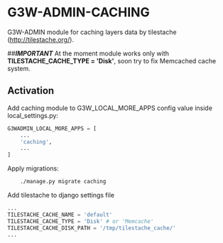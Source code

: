 # G3W-ADMIN-CACHING

G3W-ADMIN module for caching layers data by tilestache (http://tilestache.org/).

##***IMPORTANT***
At the moment module works only with **TILESTACHE_CACHE_TYPE = 'Disk'**, soon try to fix Memcached cache system.

Activation
------------
Add caching module to G3W_LOCAL_MORE_APPS config value inside local_settings.py:

```python
G3WADMIN_LOCAL_MORE_APPS = [
    ...
    'caching',
    ...
]
```
    
Apply migrations:

```bash
    ./manage.py migrate caching
```

Add tilestache to django settings file

```python
...
TILESTACHE_CACHE_NAME = 'default'
TILESTACHE_CACHE_TYPE = 'Disk' # or 'Memcache'
TILESTACHE_CACHE_DISK_PATH = '/tmp/tilestache_cache/'
...
```
